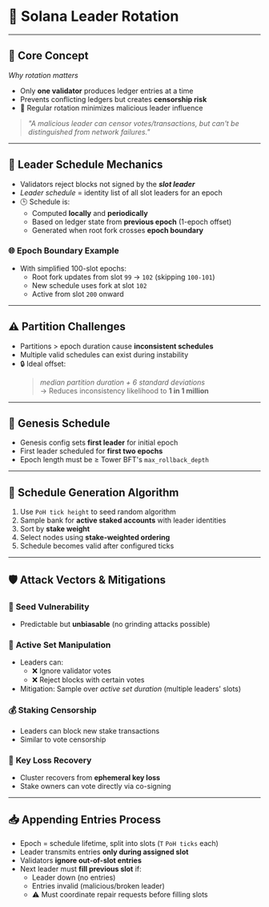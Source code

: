 # 🔄 Solana Leader Rotation

---

## 🧩 **Core Concept**
*Why rotation matters*  
- Only **one validator** produces ledger entries at a time  
- Prevents conflicting ledgers but creates **censorship risk**  
- 🔄 Regular rotation minimizes malicious leader influence  

> *"A malicious leader can censor votes/transactions, but can't be distinguished from network failures."*

---

## 📅 **Leader Schedule Mechanics**
- Validators reject blocks not signed by the ***slot leader***  
- *Leader schedule* = identity list of all slot leaders for an epoch  
- 🕒 Schedule is:  
  - Computed **locally** and **periodically**  
  - Based on ledger state from **previous epoch** (1-epoch offset)  
  - Generated when root fork crosses **epoch boundary**  

### 🌐 **Epoch Boundary Example**
- With simplified 100-slot epochs:  
  - Root fork updates from slot `99` → `102` (skipping `100-101`)  
  - New schedule uses fork at slot `102`  
  - Active from slot `200` onward  

---

## ⚠️ **Partition Challenges**
- Partitions > epoch duration cause **inconsistent schedules**  
- Multiple valid schedules can exist during instability  
- 🔒 Ideal offset:  
  > *median partition duration + 6 standard deviations*  
  → Reduces inconsistency likelihood to **1 in 1 million**

---

## 🌱 **Genesis Schedule**
- Genesis config sets **first leader** for initial epoch  
- First leader scheduled for **first two epochs**  
- Epoch length must be ≥ Tower BFT's `max_rollback_depth`  

---

## 🧮 **Schedule Generation Algorithm**
1. Use `PoH tick height` to seed random algorithm  
2. Sample bank for **active staked accounts** with leader identities  
3. Sort by **stake weight**  
4. Select nodes using **stake-weighted ordering**  
5. Schedule becomes valid after configured ticks  

---

## 🛡️ **Attack Vectors & Mitigations**

### 🔐 **Seed Vulnerability**
- Predictable but **unbiasable** (no grinding attacks possible)

### 👥 **Active Set Manipulation**
- Leaders can:  
  - ❌ Ignore validator votes  
  - ❌ Reject blocks with certain votes  
- Mitigation: Sample over *active set duration* (multiple leaders' slots)

### 💰 **Staking Censorship**
- Leaders can block new stake transactions  
- Similar to vote censorship

### 🔑 **Key Loss Recovery**
- Cluster recovers from **ephemeral key loss**  
- Stake owners can vote directly via co-signing

---

## 📥 **Appending Entries Process**
- Epoch = schedule lifetime, split into slots (`T` `PoH ticks` each)  
- Leader transmits entries **only during assigned slot**  
- Validators **ignore out-of-slot entries**  
- Next leader must **fill previous slot** if:  
  - Leader down (no entries)  
  - Entries invalid (malicious/broken leader)  
  - ⚠️ Must coordinate repair requests before filling slots